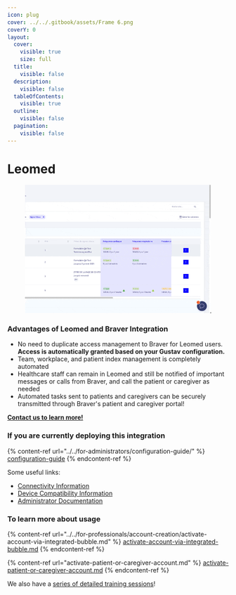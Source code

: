 ```yaml
---
icon: plug
cover: ../../.gitbook/assets/Frame 6.png
coverY: 0
layout:
  cover:
    visible: true
    size: full
  title:
    visible: false
  description:
    visible: false
  tableOfContents:
    visible: true
  outline:
    visible: false
  pagination:
    visible: false
---
```


# Leomed

<div align="left"><figure><img src="../../.gitbook/assets/CleanShot 2025-01-09 at 22.34.16.gif" alt=""><figcaption></figcaption></figure></div>

### Advantages of Leomed and Braver Integration

* No need to duplicate access management to Braver for Leomed users. **Access is automatically granted based on your Gustav configuration.**
* Team, workplace, and patient index management is completely automated
* Healthcare staff can remain in Leomed and still be notified of important messages or calls from Braver, and call the patient or caregiver as needed
* Automated tasks sent to patients and caregivers can be securely transmitted through Braver's patient and caregiver portal!

[**Contact us to learn more!**](https://braverhealth.typeform.com/to/D8CEMzqZ?typeform-source=support-en.braver.net)

### If you are currently deploying this integration

{% content-ref url="../../for-administrators/configuration-guide/" %}
[configuration-guide](../../for-administrators/configuration-guide/)
{% endcontent-ref %}

Some useful links:

* [Connectivity Information](https://support-en.braver.net/technical-details/connectivity)
* [Device Compatibility Information](https://support-en.braver.net/technical-details/compatibility)
* [Administrator Documentation](https://app.gitbook.com/s/C7asQvRtcnnGS2hUcyO0/for-administrators/get-started)

### To learn more about usage

{% content-ref url="../../for-professionals/account-creation/activate-account-via-integrated-bubble.md" %}
[activate-account-via-integrated-bubble.md](../../for-professionals/account-creation/activate-account-via-integrated-bubble.md)
{% endcontent-ref %}

{% content-ref url="activate-patient-or-caregiver-account.md" %}
[activate-patient-or-caregiver-account.md](activate-patient-or-caregiver-account.md)
{% endcontent-ref %}

We also have a [series of detailed training sessions](https://app.gitbook.com/s/mZQ8lm0cUSwr36vZBzik/for-professionals/readme)!
